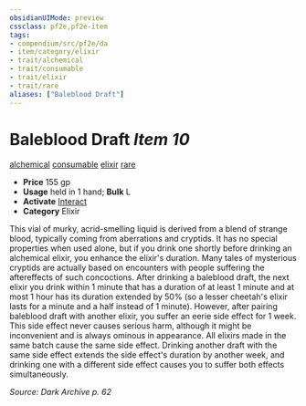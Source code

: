 ```yaml
---
obsidianUIMode: preview
cssclass: pf2e,pf2e-item
tags:
- compendium/src/pf2e/da
- item/category/elixir
- trait/alchemical
- trait/consumable
- trait/elixir
- trait/rare
aliases: ["Baleblood Draft"]
---
```

# Baleblood Draft *Item 10*  
[alchemical](rules/traits/alchemical.md)  [consumable](rules/traits/consumable.md)  [elixir](rules/traits/elixir.md)  [rare](rules/traits/rare.md)  

- **Price** 155 gp
- **Usage** held in 1 hand; **Bulk** L
- **Activate** [Interact](rules/actions/interact.md)
- **Category** Elixir

This vial of murky, acrid-smelling liquid is derived from a blend of strange blood, typically coming from aberrations and cryptids. It has no special properties when used alone, but if you drink one shortly before drinking an alchemical elixir, you enhance the elixir's duration. Many tales of mysterious cryptids are actually based on encounters with people suffering the aftereffects of such concoctions. After drinking a baleblood draft, the next elixir you drink within 1 minute that has a duration of at least 1 minute and at most 1 hour has its duration extended by 50% (so a lesser cheetah's elixir lasts for a minute and a half instead of 1 minute). However, after pairing baleblood draft with another elixir, you suffer an eerie side effect for 1 week. This side effect never causes serious harm, although it might be inconvenient and is always ominous in appearance. All elixirs made in the same batch cause the same side effect. Drinking another draft with the same side effect extends the side effect's duration by another week, and drinking one with a different side effect causes you to suffer both effects simultaneously.

*Source: Dark Archive p. 62*
